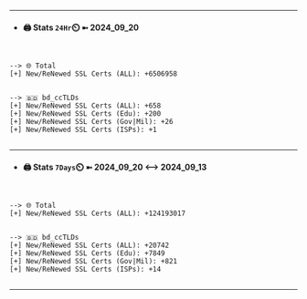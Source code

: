 

---
- #### 🖨️ **Stats** `24Hr`⏲️ ➼ 2024_09_20
```console


--> 🌐 Total
[+] New/ReNewed SSL Certs (ALL): +6506958


--> 🇧🇩 bd_ccTLDs
[+] New/ReNewed SSL Certs (ALL): +658
[+] New/ReNewed SSL Certs (Edu): +200
[+] New/ReNewed SSL Certs (Gov|Mil): +26
[+] New/ReNewed SSL Certs (ISPs): +1


```

---
- #### 🖨️ **Stats** `7Days`⏲️ ➼ 2024_09_20 <--> 2024_09_13
```console


--> 🌐 Total
[+] New/ReNewed SSL Certs (ALL): +124193017


--> 🇧🇩 bd_ccTLDs
[+] New/ReNewed SSL Certs (ALL): +20742
[+] New/ReNewed SSL Certs (Edu): +7849
[+] New/ReNewed SSL Certs (Gov|Mil): +821
[+] New/ReNewed SSL Certs (ISPs): +14


```

---

